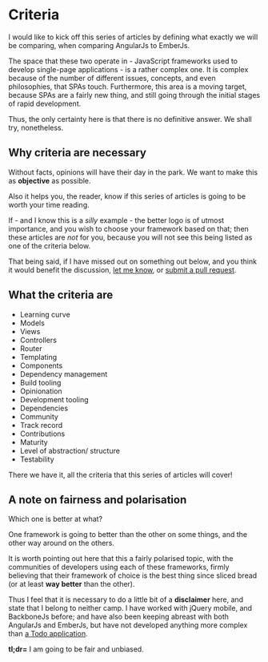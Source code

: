 # Criteria

I would like to kick off this series of articles by defining what exactly we will be comparing,
when comparing AngularJs to EmberJs.

The space that these two operate in -
JavaScript frameworks used to develop single-page applications - is a rather complex one.
It is complex because of the number of different issues, concepts, and even philosophies, that SPAs touch.
Furthermore, this area is a moving target, because SPAs are a fairly new thing,
and still going through the initial stages of rapid development.

Thus, the only certainty here is that there is no definitive answer.
We shall try, nonetheless.

## Why criteria are necessary

Without facts, opinions will have their day in the park.
We want to make this as **objective** as possible.

Also it helps you, the reader, know if this series of articles is going to be worth your time reading.

If - and I know this is a *silly* example -
the better logo is of utmost importance,
and you wish to choose your framework based on that;
then these articles are *not* for you,
because you will not see this being listed as one of the criteria below.

That being said, if I have missed out on something out below,
and you think it would benefit the discussion, [let me know](https://twitter.com/bguiz),
or [submit a pull request](https://github.com/bguiz/angular-ember-compare).

## What the criteria are

- Learning curve
- Models
- Views
- Controllers
- Router
- Templating
- Components
- Dependency management
- Build tooling
- Opinionation
- Development tooling
- Dependencies
- Community
- Track record
- Contributions
- Maturity
- Level of abstraction/ structure
- Testability

There we have it, all the criteria that this series of articles will cover!

## A note on fairness and polarisation

Which one is better at what?

One framework is going to better than the other on some things, and the other way around on the others.

It is worth pointing out here that this a fairly polarised topic,
with the communities of developers using each of these frameworks,
firmly believing that their framework of choice is the best thing since sliced bread
(or at least **way better** than the other).

Thus I feel that it is necessary to do a little bit of a **disclaimer** here,
and state that I belong to neither camp.
I have worked with jQuery mobile, and BackboneJs before;
and have also been keeping abreast with both AngularJs and EmberJs,
but have not developed anything more complex than [a Todo application](http://todomvc.com).

**tl;dr=** I am going to be fair and unbiased.
